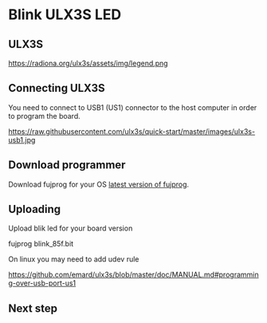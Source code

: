 # Blink ULX3S LED

## ULX3S

https://radiona.org/ulx3s/assets/img/legend.png

## Connecting ULX3S

You need to connect to USB1 (US1) connector to the host computer in order to program the board.

https://raw.githubusercontent.com/ulx3s/quick-start/master/images/ulx3s-usb1.jpg

## Download programmer

Download fujprog for your OS [latest version of fujprog](https://github.com/kost/fujprog/releases).

## Uploading

Upload blik led for your board version

  fujprog blink_85f.bit

On linux you may need to add udev rule

https://github.com/emard/ulx3s/blob/master/doc/MANUAL.md#programming-over-usb-port-us1

## Next step
